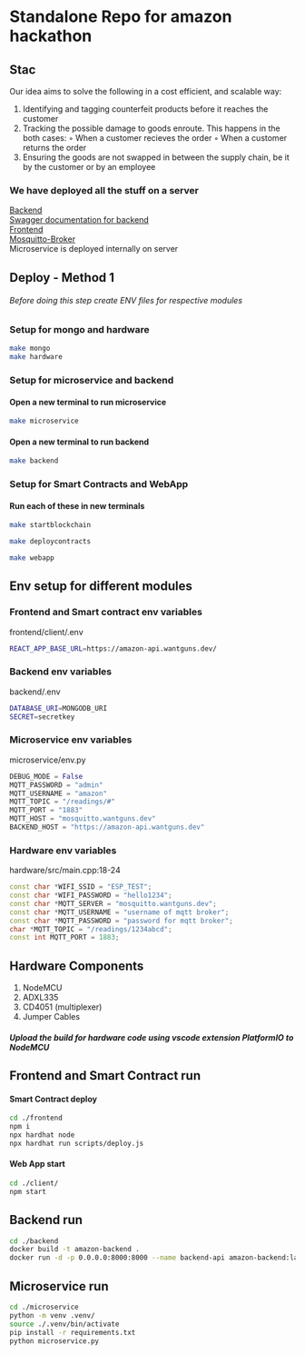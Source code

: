 # Standalone Repo for amazon hackathon
## Stac
Our idea aims to solve the following in a cost efficient, and scalable way:
1. Identifying and tagging counterfeit products before it reaches the customer
2. Tracking the possible damage to goods enroute. This happens in the both cases:
   ◦ When a customer recieves the order
   ◦ When a customer returns the order
3. Ensuring the goods are not swapped in between the supply chain, be it by the customer or by an
   employee

### We have deployed all the stuff on a server
[Backend](https://amazon-api.wantguns.dev)  
[Swagger documentation for backend](https://amazon-api.wantguns.dev/api)  
[Frontend](https://amazon-frontend.wantguns.dev)  
[Mosquitto-Broker](https://mosquitto.wantguns.dev)  
Microservice is deployed internally on server

## Deploy - Method 1
###### Before doing this step create ENV files for respective modules

### Setup for mongo and hardware
```bash
make mongo
make hardware
```
### Setup for microservice and backend
#### Open a new terminal to run microservice
```bash
make microservice
```
#### Open a new terminal to run backend
```bash
make backend
```
### Setup for Smart Contracts and WebApp
#### Run each of these in new terminals
```bash
make startblockchain
```

```bash
make deploycontracts
```

```bash
make webapp
```

## Env setup for different modules
### Frontend and Smart contract env variables
frontend/client/.env
```bash
REACT_APP_BASE_URL=https://amazon-api.wantguns.dev/
```

### Backend env variables
backend/.env
```bash
DATABASE_URI=MONGODB_URI
SECRET=secretkey
```

### Microservice env variables
microservice/env.py
```python
DEBUG_MODE = False
MQTT_PASSWORD = "admin"
MQTT_USERNAME = "amazon"
MQTT_TOPIC = "/readings/#"
MQTT_PORT = "1883"
MQTT_HOST = "mosquitto.wantguns.dev"
BACKEND_HOST = "https://amazon-api.wantguns.dev"
```

### Hardware env variables
hardware/src/main.cpp:18-24
```cpp
const char *WIFI_SSID = "ESP_TEST";
const char *WIFI_PASSWORD = "hello1234";
const char *MQTT_SERVER = "mosquitto.wantguns.dev";
const char *MQTT_USERNAME = "username of mqtt broker";
const char *MQTT_PASSWORD = "password for mqtt broker";
char *MQTT_TOPIC = "/readings/1234abcd";
const int MQTT_PORT = 1883;
```
## Hardware Components
1. NodeMCU
2. ADXL335
3. CD4051 (multiplexer)
4. Jumper Cables
##### Upload the build for hardware code using vscode extension PlatformIO to NodeMCU

## Frontend and Smart Contract run
#### Smart Contract deploy
```bash
cd ./frontend
npm i
npx hardhat node 
npx hardhat run scripts/deploy.js
```
#### Web App start
```bash
cd ./client/
npm start
```

## Backend run
```bash
cd ./backend
docker build -t amazon-backend .
docker run -d -p 0.0.0.0:8000:8000 --name backend-api amazon-backend:latest
```
## Microservice run
```bash
cd ./microservice 
python -m venv .venv/
source ./.venv/bin/activate
pip install -r requirements.txt
python microservice.py
```



